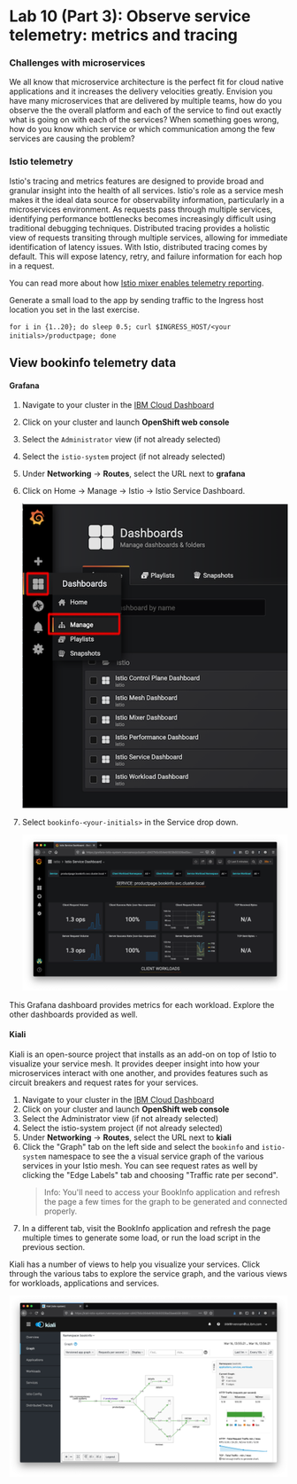 # Lab 10 (Part 3): Observe service telemetry: metrics and tracing

### Challenges with microservices

We all know that microservice architecture is the perfect fit for cloud native applications and it increases the delivery velocities greatly. Envision you have many microservices that are delivered by multiple teams, how do you observe the the overall platform and each of the service to find out exactly what is going on with each of the services? When something goes wrong, how do you know which service or which communication among the few services are causing the problem?

### Istio telemetry

Istio's tracing and metrics features are designed to provide broad and granular insight into the health of all services. Istio's role as a service mesh makes it the ideal data source for observability information, particularly in a microservices environment. As requests pass through multiple services, identifying performance bottlenecks becomes increasingly difficult using traditional debugging techniques. Distributed tracing provides a holistic view of requests transiting through multiple services, allowing for immediate identification of latency issues. With Istio, distributed tracing comes by default. This will expose latency, retry, and failure information for each hop in a request.

You can read more about how [Istio mixer enables telemetry reporting](https://istio.io/docs/concepts/policy-and-control/mixer.html).

Generate a small load to the app by sending traffic to the Ingress host location you set in the last exercise.

```shell
for i in {1..20}; do sleep 0.5; curl $INGRESS_HOST/<your initials>/productpage; done
```

## View bookinfo telemetry data

#### Grafana

1. Navigate to your cluster in the [IBM Cloud Dashboard](https://cloud.ibm.com/kubernetes/clusters)
2. Click on your cluster and launch **OpenShift web console**
3. Select the `Administrator` view (if not already selected)
4. Select the `istio-system` project (if not already selected)
5. Under **Networking** -> **Routes**, select the URL next to **grafana**
6. Click on Home -> Manage -> Istio -> Istio Service Dashboard.
   
   ![](images/lab-10-images/bookinfo-grafana-navigation.png)

7. Select `bookinfo-<your-initials>` in the Service drop down.
   
   ![](images/lab-10-images/bookinfo-grafana.png)

This Grafana dashboard provides metrics for each workload. Explore the other dashboards provided as well.

#### Kiali

Kiali is an open-source project that installs as an add-on on top of Istio to visualize your service mesh. It provides deeper insight into how your microservices interact with one another, and provides features such as circuit breakers and request rates for your services.

1. Navigate to your cluster in the [IBM Cloud Dashboard](https://cloud.ibm.com/kubernetes/clusters)
2. Click on your cluster and launch **OpenShift web console**
3. Select the Administrator view (if not already selected)
4. Select the istio-system project (if not already selected)
5. Under **Networking** -> **Routes**, select the URL next to **kiali**
6. Click the "Graph" tab on the left side and select the `bookinfo` and `istio-system` namespace to see the a visual service graph of the various services in your Istio mesh. You can see request rates as well by clicking the "Edge Labels" tab and choosing "Traffic rate per second".
   > Info: You'll need to access your BookInfo application and refresh the page a few times for the graph to be generated and connected properly.
7. In a different tab, visit the BookInfo application and refresh the page multiple times to generate some load, or run the load script in the previous section.

Kiali has a number of views to help you visualize your services. Click through the various tabs to explore the service graph, and the various views for workloads, applications and services.

![](images/lab-10-images/bookinfo-kiali.png)
